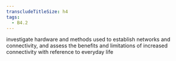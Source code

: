 ```yaml
---
transcludeTitleSize: h4
tags:
  - B4.2
---
```

investigate hardware and methods used to establish networks and connectivity, and assess the benefits and limitations of increased connectivity with reference to everyday life